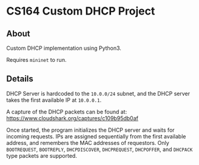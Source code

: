 # CS164 Custom DHCP Project

## About

Custom DHCP implementation using Python3.

Requires `mininet` to run.

## Details

DHCP Server is hardcoded to the `10.0.0/24` subnet, and the DHCP server takes the first available IP at `10.0.0.1`.

A capture of the DHCP packets can be found at: https://www.cloudshark.org/captures/c109b95db0af

Once started, the program initializes the DHCP server and waits for incoming requests. IPs are assigned sequentially from the first available address, and remembers the MAC addresses of requestors. Only `BOOTREQUEST`, `BOOTREPLY`, `DHCPDISCOVER`, `DHCPREQUEST`, `DHCPOFFER`, and `DHCPACK` type packets are supported. 


